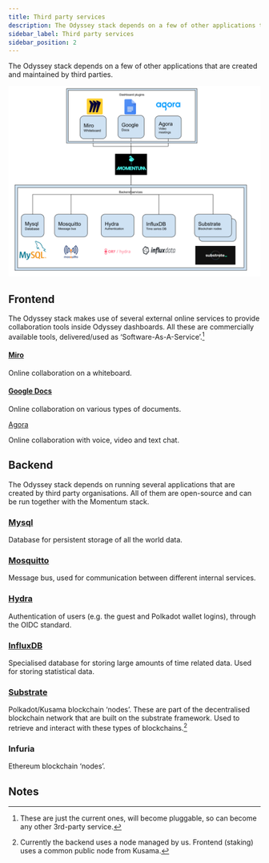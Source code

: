 ```yaml
---
title: Third party services
description: The Odyssey stack depends on a few of other applications that are created and maintained by third parties.
sidebar_label: Third party services
sidebar_position: 2
---
```

The Odyssey stack depends on a few of other applications that are created and maintained by third parties.

![Diagram of 3rd party services/applications in use by the Odyssey Stack](diagrams/odyssey-3rd-party-services.svg "3rd party services or applications in use.")

## Frontend
The Odyssey stack makes use of several external online services to provide collaboration tools inside Odyssey dashboards. All these are commercially available tools, delivered/used as ‘Software-As-A-Service’.[^1]

#### [Miro](https://miro.com/online-whiteboard/)
Online collaboration on a whiteboard.

#### [Google Docs](https://www.google.com/docs/about/)
Online collaboration on various types of documents.

[Agora](https://www.agora.io)

Online collaboration with voice, video and text chat.

## Backend
The Odyssey stack depends on running several applications that are created by third party organisations. All of them are open-source and can be run together with the Momentum stack.

### [Mysql](https://www.mysql.com/)
Database for persistent storage of all the world data.

### [Mosquitto](https://mosquitto.org/)
Message bus, used for communication between different internal services.

### [Hydra](https://www.ory.sh/hydra/)
Authentication of users (e.g. the guest and Polkadot wallet logins), through the OIDC standard.

### [InfluxDB](https://www.influxdata.com/products/influxdb-overview/)
Specialised database for storing large amounts of time related data. Used for storing statistical data.

### [Substrate](https://substrate.io/)
Polkadot/Kusama blockchain ‘nodes’. These are part of the decentralised blockchain network that are built on the substrate framework. Used to retrieve and interact with these types of blockchains.[^2]

### Infuria
Ethereum blockchain ‘nodes’.

<!-- Footnotes themselves at the bottom. -->
## Notes
[^1]:
     These are just the current ones, will become pluggable, so can become any other 3rd-party service.

[^2]:
     Currently the backend uses a node managed by us. Frontend (staking) uses a common public node from Kusama.